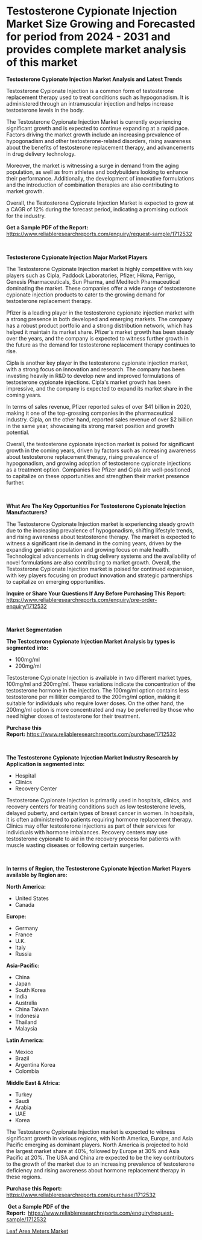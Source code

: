 <p><h1>Testosterone Cypionate Injection Market Size Growing and Forecasted for period from 2024 - 2031 and provides complete market analysis of this market</h1></p><p><strong>Testosterone Cypionate Injection Market Analysis and Latest Trends</strong></p>
<p><p>Testosterone Cypionate Injection is a common form of testosterone replacement therapy used to treat conditions such as hypogonadism. It is administered through an intramuscular injection and helps increase testosterone levels in the body.</p><p>The Testosterone Cypionate Injection Market is currently experiencing significant growth and is expected to continue expanding at a rapid pace. Factors driving the market growth include an increasing prevalence of hypogonadism and other testosterone-related disorders, rising awareness about the benefits of testosterone replacement therapy, and advancements in drug delivery technology.</p><p>Moreover, the market is witnessing a surge in demand from the aging population, as well as from athletes and bodybuilders looking to enhance their performance. Additionally, the development of innovative formulations and the introduction of combination therapies are also contributing to market growth.</p><p>Overall, the Testosterone Cypionate Injection Market is expected to grow at a CAGR of 12% during the forecast period, indicating a promising outlook for the industry.</p></p>
<p><strong>Get a Sample PDF of the Report:&nbsp;</strong> <a href="https://www.reliableresearchreports.com/enquiry/request-sample/1712532">https://www.reliableresearchreports.com/enquiry/request-sample/1712532</a></p>
<p>&nbsp;</p>
<p><strong>Testosterone Cypionate Injection Major Market Players</strong></p>
<p><p>The Testosterone Cypionate Injection market is highly competitive with key players such as Cipla, Paddock Laboratories, Pfizer, Hikma, Perrigo, Genesis Pharmaceuticals, Sun Pharma, and Meditech Pharmaceutical dominating the market. These companies offer a wide range of testosterone cypionate injection products to cater to the growing demand for testosterone replacement therapy.</p><p>Pfizer is a leading player in the testosterone cypionate injection market with a strong presence in both developed and emerging markets. The company has a robust product portfolio and a strong distribution network, which has helped it maintain its market share. Pfizer's market growth has been steady over the years, and the company is expected to witness further growth in the future as the demand for testosterone replacement therapy continues to rise.</p><p>Cipla is another key player in the testosterone cypionate injection market, with a strong focus on innovation and research. The company has been investing heavily in R&D to develop new and improved formulations of testosterone cypionate injections. Cipla's market growth has been impressive, and the company is expected to expand its market share in the coming years.</p><p>In terms of sales revenue, Pfizer reported sales of over $41 billion in 2020, making it one of the top-grossing companies in the pharmaceutical industry. Cipla, on the other hand, reported sales revenue of over $2 billion in the same year, showcasing its strong market position and growth potential.</p><p>Overall, the testosterone cypionate injection market is poised for significant growth in the coming years, driven by factors such as increasing awareness about testosterone replacement therapy, rising prevalence of hypogonadism, and growing adoption of testosterone cypionate injections as a treatment option. Companies like Pfizer and Cipla are well-positioned to capitalize on these opportunities and strengthen their market presence further.</p></p>
<p>&nbsp;</p>
<p><strong>What Are The Key Opportunities For Testosterone Cypionate Injection Manufacturers?</strong></p>
<p><p>The Testosterone Cypionate Injection market is experiencing steady growth due to the increasing prevalence of hypogonadism, shifting lifestyle trends, and rising awareness about testosterone therapy. The market is expected to witness a significant rise in demand in the coming years, driven by the expanding geriatric population and growing focus on male health. Technological advancements in drug delivery systems and the availability of novel formulations are also contributing to market growth. Overall, the Testosterone Cypionate Injection market is poised for continued expansion, with key players focusing on product innovation and strategic partnerships to capitalize on emerging opportunities.</p></p>
<p><strong>Inquire or Share Your Questions If Any Before Purchasing This Report:</strong> <a href="https://www.reliableresearchreports.com/enquiry/pre-order-enquiry/1712532">https://www.reliableresearchreports.com/enquiry/pre-order-enquiry/1712532</a></p>
<p>&nbsp;</p>
<p><strong>Market Segmentation</strong></p>
<p><strong>The Testosterone Cypionate Injection Market Analysis by types is segmented into:</strong></p>
<p><ul><li>100mg/ml</li><li>200mg/ml</li></ul></p>
<p><p>Testosterone Cypionate Injection is available in two different market types, 100mg/ml and 200mg/ml. These variations indicate the concentration of the testosterone hormone in the injection. The 100mg/ml option contains less testosterone per milliliter compared to the 200mg/ml option, making it suitable for individuals who require lower doses. On the other hand, the 200mg/ml option is more concentrated and may be preferred by those who need higher doses of testosterone for their treatment.</p></p>
<p><strong>Purchase this Report:&nbsp;</strong><a href="https://www.reliableresearchreports.com/purchase/1712532">https://www.reliableresearchreports.com/purchase/1712532</a></p>
<p>&nbsp;</p>
<p><strong>The Testosterone Cypionate Injection Market Industry Research by Application is segmented into:</strong></p>
<p><ul><li>Hospital</li><li>Clinics</li><li>Recovery Center</li></ul></p>
<p><p>Testosterone Cypionate Injection is primarily used in hospitals, clinics, and recovery centers for treating conditions such as low testosterone levels, delayed puberty, and certain types of breast cancer in women. In hospitals, it is often administered to patients requiring hormone replacement therapy. Clinics may offer testosterone injections as part of their services for individuals with hormone imbalances. Recovery centers may use testosterone cypionate to aid in the recovery process for patients with muscle wasting diseases or following certain surgeries.</p></p>
<p>&nbsp;</p>
<p><strong>In terms of Region, the Testosterone Cypionate Injection Market Players available by Region are:</strong></p>
<p>
    <p> <strong> North America: </strong>
        <ul>
            <li>United States</li>
            <li>Canada</li>
        </ul>
        </p> 
    <p> <strong> Europe: </strong>
        <ul>
            <li>Germany</li>
            <li>France</li>
            <li>U.K.</li>
            <li>Italy</li>
            <li>Russia</li>
        </ul>
        </p> 
    <p> <strong> Asia-Pacific: </strong>
        <ul>
            <li>China</li>
            <li>Japan</li>
            <li>South Korea</li>
            <li>India</li>
            <li>Australia</li>
            <li>China Taiwan</li>
            <li>Indonesia</li>
            <li>Thailand</li>
            <li>Malaysia</li>
        </ul>
        </p> 
    <p> <strong> Latin America: </strong>
        <ul>
            <li>Mexico</li>
            <li>Brazil</li>
            <li>Argentina Korea</li>
            <li>Colombia</li>
        </ul>
        </p> 
    <p> <strong> Middle East & Africa: </strong>
        <ul>
            <li>Turkey</li>
            <li>Saudi</li>
            <li>Arabia</li>
            <li>UAE</li>
            <li>Korea</li>
        </ul>
    </p>
    </p>
<p><p>The Testosterone Cypionate Injection market is expected to witness significant growth in various regions, with North America, Europe, and Asia Pacific emerging as dominant players. North America is projected to hold the largest market share at 40%, followed by Europe at 30% and Asia Pacific at 20%. The USA and China are expected to be the key contributors to the growth of the market due to an increasing prevalence of testosterone deficiency and rising awareness about hormone replacement therapy in these regions.</p></p>
<p><strong>Purchase this Report: </strong><a href="https://www.reliableresearchreports.com/purchase/1712532">https://www.reliableresearchreports.com/purchase/1712532</a></p>
<p>&nbsp;<strong>Get a Sample PDF of the Report:&nbsp;&nbsp;</strong><a href="https://www.reliableresearchreports.com/enquiry/request-sample/1712532">https://www.reliableresearchreports.com/enquiry/request-sample/1712532</a></p>
<p><strong></strong></p>
<p><p><a href="https://github.com/nathandecarvalho/Market-Research-Report-List-2/blob/main/leaf-area-meters-market.md">Leaf Area Meters Market</a></p></p>